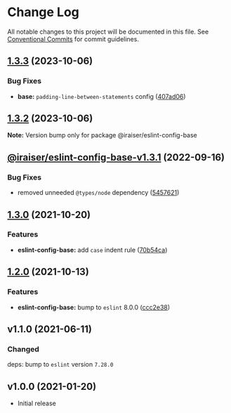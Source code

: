 # Change Log

All notable changes to this project will be documented in this file.
See [Conventional Commits](https://conventionalcommits.org) for commit guidelines.

## [1.3.3](https://github.com/iRaiser/eslint-configs/compare/@iraiser/eslint-config-base@1.3.2...@iraiser/eslint-config-base@1.3.3) (2023-10-06)


### Bug Fixes

* **base:** `padding-line-between-statements` config ([407ad06](https://github.com/iRaiser/eslint-configs/commit/407ad061d289c380ac3ac11de4530a6961064d37))




## [1.3.2](https://github.com/iRaiser/eslint-configs/compare/@iraiser/eslint-config-base@1.3.1...@iraiser/eslint-config-base@1.3.2) (2023-10-06)

**Note:** Version bump only for package @iraiser/eslint-config-base






## [@iraiser/eslint-config-base-v1.3.1](https://github.com/iRaiser/eslint-configs/compare/@iraiser/eslint-config-base@1.3.0...@iraiser/eslint-config-base@1.3.1) (2022-09-16)


### Bug Fixes

* removed unneeded `@types/node` dependency ([5457621](https://github.com/iRaiser/eslint-configs/commit/5457621af919d85cd6d0d9ea22f9a8e66d08fffc))

## [1.3.0](https://github.com/iRaiser/eslint-configs/compare/@iraiser/eslint-config-base@1.2.0...@iraiser/eslint-config-base@1.3.0) (2021-10-20)


### Features

* **eslint-config-base:** add `case` indent rule ([70b54ca](https://github.com/iRaiser/eslint-configs/commit/70b54ca9a64c7fb5aaa9188b00f6f13f63d60b4f))




## [1.2.0](https://github.com/iRaiser/eslint-configs/compare/@iraiser/eslint-config-base@1.1.0...@iraiser/eslint-config-base@1.2.0) (2021-10-13)


### Features

* **eslint-config-base:** bump to `eslint` 8.0.0 ([ccc2e38](https://github.com/iRaiser/eslint-configs/commit/ccc2e38b1ee2359744b88e82fe2f9311cdd62d03))


## v1.1.0 (2021-06-11)

### Changed

deps: bump to `eslint` version `7.28.0`

## v1.0.0 (2021-01-20)

* Initial release
